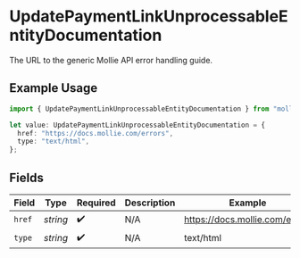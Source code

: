 # UpdatePaymentLinkUnprocessableEntityDocumentation

The URL to the generic Mollie API error handling guide.

## Example Usage

```typescript
import { UpdatePaymentLinkUnprocessableEntityDocumentation } from "mollie-api-typescript/models/operations";

let value: UpdatePaymentLinkUnprocessableEntityDocumentation = {
  href: "https://docs.mollie.com/errors",
  type: "text/html",
};
```

## Fields

| Field                          | Type                           | Required                       | Description                    | Example                        |
| ------------------------------ | ------------------------------ | ------------------------------ | ------------------------------ | ------------------------------ |
| `href`                         | *string*                       | :heavy_check_mark:             | N/A                            | https://docs.mollie.com/errors |
| `type`                         | *string*                       | :heavy_check_mark:             | N/A                            | text/html                      |